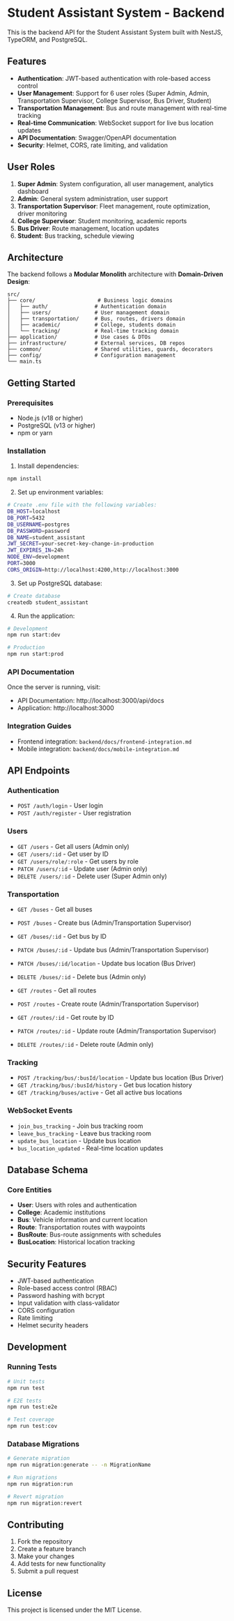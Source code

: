 # Student Assistant System - Backend

This is the backend API for the Student Assistant System built with NestJS, TypeORM, and PostgreSQL.

## Features

- **Authentication**: JWT-based authentication with role-based access control
- **User Management**: Support for 6 user roles (Super Admin, Admin, Transportation Supervisor, College Supervisor, Bus Driver, Student)
- **Transportation Management**: Bus and route management with real-time tracking
- **Real-time Communication**: WebSocket support for live bus location updates
- **API Documentation**: Swagger/OpenAPI documentation
- **Security**: Helmet, CORS, rate limiting, and validation

## User Roles

1. **Super Admin**: System configuration, all user management, analytics dashboard
2. **Admin**: General system administration, user support
3. **Transportation Supervisor**: Fleet management, route optimization, driver monitoring
4. **College Supervisor**: Student monitoring, academic reports
5. **Bus Driver**: Route management, location updates
6. **Student**: Bus tracking, schedule viewing

## Architecture

The backend follows a **Modular Monolith** architecture with **Domain-Driven Design**:

```
src/
├── core/                    # Business logic domains
│   ├── auth/               # Authentication domain
│   ├── users/              # User management domain
│   ├── transportation/     # Bus, routes, drivers domain
│   ├── academic/           # College, students domain
│   └── tracking/           # Real-time tracking domain
├── application/            # Use cases & DTOs
├── infrastructure/         # External services, DB repos
├── common/                 # Shared utilities, guards, decorators
├── config/                 # Configuration management
└── main.ts
```

## Getting Started

### Prerequisites

- Node.js (v18 or higher)
- PostgreSQL (v13 or higher)
- npm or yarn

### Installation

1. Install dependencies:
```bash
npm install
```

2. Set up environment variables:
```bash
# Create .env file with the following variables:
DB_HOST=localhost
DB_PORT=5432
DB_USERNAME=postgres
DB_PASSWORD=password
DB_NAME=student_assistant
JWT_SECRET=your-secret-key-change-in-production
JWT_EXPIRES_IN=24h
NODE_ENV=development
PORT=3000
CORS_ORIGIN=http://localhost:4200,http://localhost:3000
```

3. Set up PostgreSQL database:
```bash
# Create database
createdb student_assistant
```

4. Run the application:
```bash
# Development
npm run start:dev

# Production
npm run start:prod
```

### API Documentation

Once the server is running, visit:
- API Documentation: http://localhost:3000/api/docs
- Application: http://localhost:3000

### Integration Guides
- Frontend integration: `backend/docs/frontend-integration.md`
- Mobile integration: `backend/docs/mobile-integration.md`

## API Endpoints

### Authentication
- `POST /auth/login` - User login
- `POST /auth/register` - User registration

### Users
- `GET /users` - Get all users (Admin only)
- `GET /users/:id` - Get user by ID
- `GET /users/role/:role` - Get users by role
- `PATCH /users/:id` - Update user (Admin only)
- `DELETE /users/:id` - Delete user (Super Admin only)

### Transportation
- `GET /buses` - Get all buses
- `POST /buses` - Create bus (Admin/Transportation Supervisor)
- `GET /buses/:id` - Get bus by ID
- `PATCH /buses/:id` - Update bus (Admin/Transportation Supervisor)
- `PATCH /buses/:id/location` - Update bus location (Bus Driver)
- `DELETE /buses/:id` - Delete bus (Admin only)

- `GET /routes` - Get all routes
- `POST /routes` - Create route (Admin/Transportation Supervisor)
- `GET /routes/:id` - Get route by ID
- `PATCH /routes/:id` - Update route (Admin/Transportation Supervisor)
- `DELETE /routes/:id` - Delete route (Admin only)

### Tracking
- `POST /tracking/bus/:busId/location` - Update bus location (Bus Driver)
- `GET /tracking/bus/:busId/history` - Get bus location history
- `GET /tracking/buses/active` - Get all active bus locations

### WebSocket Events
- `join_bus_tracking` - Join bus tracking room
- `leave_bus_tracking` - Leave bus tracking room
- `update_bus_location` - Update bus location
- `bus_location_updated` - Real-time location updates

## Database Schema

### Core Entities
- **User**: Users with roles and authentication
- **College**: Academic institutions
- **Bus**: Vehicle information and current location
- **Route**: Transportation routes with waypoints
- **BusRoute**: Bus-route assignments with schedules
- **BusLocation**: Historical location tracking

## Security Features

- JWT-based authentication
- Role-based access control (RBAC)
- Password hashing with bcrypt
- Input validation with class-validator
- CORS configuration
- Rate limiting
- Helmet security headers

## Development

### Running Tests
```bash
# Unit tests
npm run test

# E2E tests
npm run test:e2e

# Test coverage
npm run test:cov
```

### Database Migrations
```bash
# Generate migration
npm run migration:generate -- -n MigrationName

# Run migrations
npm run migration:run

# Revert migration
npm run migration:revert
```

## Contributing

1. Fork the repository
2. Create a feature branch
3. Make your changes
4. Add tests for new functionality
5. Submit a pull request

## License

This project is licensed under the MIT License.
